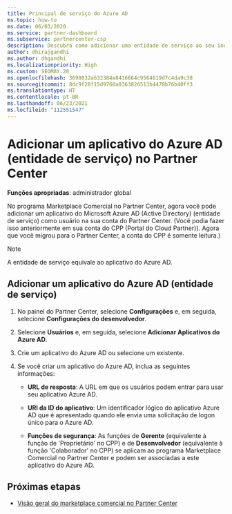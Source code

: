 ```yaml
---
title: Principal de serviço do Azure AD
ms.topic: how-to
ms.date: 06/03/2020
ms.service: partner-dashboard
ms.subservice: partnercenter-csp
description: Descubra como adicionar uma entidade de serviço ao seu inquilino do Azure AD. Fazer isso significa adicionar um aplicativo do Azure AD (principal de serviço) no Partner Center.
author: dhirajgandhi
ms.author: dhgandhi
ms.localizationpriority: High
ms.custom: SEOMAY.20
ms.openlocfilehash: 3698032a632384e8416664c9564819d7c4da9c38
ms.sourcegitcommit: 8dc9f28f15d9760a8363826513b4470b76b40ff3
ms.translationtype: HT
ms.contentlocale: pt-BR
ms.lasthandoff: 06/23/2021
ms.locfileid: "112551547"
---
```

# <a name="add-an-azure-ad-application-service-principal-in-partner-center"></a>Adicionar um aplicativo do Azure AD (entidade de serviço) no Partner Center

**Funções apropriadas**: administrador global

No programa Marketplace Comercial no Partner Center, agora você pode adicionar um aplicativo do Microsoft Azure AD (Active Directory) (entidade de serviço) como usuário na sua conta do Partner Center. (Você podia fazer isso anteriormente em sua conta do CPP (Portal do Cloud Partner)). Agora que você migrou para o Partner Center, a conta do CPP é somente leitura.)
 
>[!Note] 
>A entidade de serviço equivale ao aplicativo do Azure AD.

## <a name="add-an-azure-ad-application-service-principal"></a>Adicionar um aplicativo do Azure AD (entidade de serviço)

1. No painel do Partner Center, selecione **Configurações** e, em seguida, selecione **Configurações do desenvolvedor**.

2. Selecione **Usuários** e, em seguida, selecione **Adicionar Aplicativos do Azure AD**.

3. Crie um aplicativo do Azure AD ou selecione um existente.

4. Se você criar um aplicativo do Azure AD, inclua as seguintes informações:  

   - **URL de resposta**: A URL em que os usuários podem entrar para usar seu aplicativo Azure AD.

   - **URI da ID do aplicativo**: Um identificador lógico do aplicativo Azure AD que é apresentado quando ele envia uma solicitação de logon único para o Azure AD.

   - **Funções de segurança**: As funções de **Gerente** (equivalente à função de 'Proprietário' no CPP) e de **Desenvolvedor** (equivalente à função 'Colaborador' no CPP) se aplicam ao programa Marketplace Comercial no Partner Center e podem ser associadas a este aplicativo do Azure AD.  

## <a name="next-steps"></a>Próximas etapas

- [Visão geral do marketplace comercial no Partner Center](csp-commercial-marketplace-overview.md)